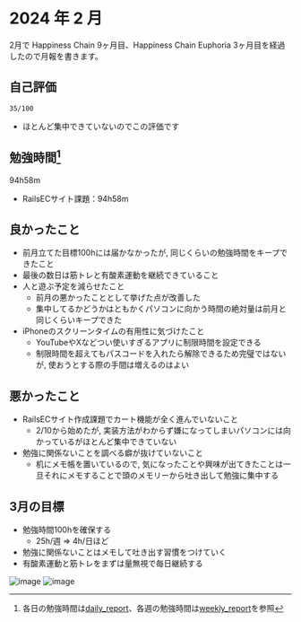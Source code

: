 # 2024 年 2 月
2月で Happiness Chain 9ヶ月目、Happiness Chain Euphoria 3ヶ月目を経過したので月報を書きます。

## 自己評価
```
35/100
```
- ほとんど集中できていないのでこの評価です

## 勉強時間[^1]
94h58m

- RailsECサイト課題：94h58m

## 良かったこと
- 前月立てた目標100hには届かなかったが, 同じくらいの勉強時間をキープできたこと
- 最後の数日は筋トレと有酸素運動を継続できていること
- 人と遊ぶ予定を減らせたこと
  - 前月の悪かったこととして挙げた点が改善した
  - 集中してるかどうかはともかくパソコンに向かう時間の絶対量は前月と同じくらいキープできた
- iPhoneのスクリーンタイムの有用性に気づけたこと
  - YouTubeやXなどつい使いすぎるアプリに制限時間を設定できる
  - 制限時間を超えてもパスコードを入れたら解除できるため完璧ではないが, 使おうとする際の手間は増えるのはよい

## 悪かったこと
- RailsECサイト作成課題でカート機能が全く進んでいないこと
  - 2/10から始めたが, 実装方法がわからず嫌になってしまいパソコンには向かっているがほとんど集中できていない
- 勉強に関係ないことを調べる癖が抜けていないこと
  - 机にメモ帳を置いているので, 気になったことや興味が出てきたことは一旦それにメモすることで頭のメモリーから吐き出して勉強に集中する

## 3月の目標
- 勉強時間100hを確保する
  - 25h/週 => 4h/日ほど
- 勉強に関係ないことはメモして吐き出す習慣をつけていく
- 有酸素運動と筋トレをまずは量無視で毎日継続する

[^1]: 各日の勉強時間は[daily_report](https://github.com/nil-ramuda/daily_report)、各週の勉強時間は[weekly_report](https://github.com/nil-ramuda/weekly_report)を参照

![image](https://github.com/nil-ramuda/monthly_report/assets/94735931/00c0891a-cb9d-4306-ba5d-67e633296e2d)
![image](https://github.com/nil-ramuda/monthly_report/assets/94735931/89aaf2f8-11bd-4b12-8fc7-1a82c6ecc7b2)
